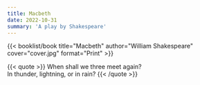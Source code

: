 ```yaml
---
title: Macbeth
date: 2022-10-31
summary: 'A play by Shakespeare'
---
```


{{< booklist/book
title="Macbeth"
author="William Shakespeare"
cover="cover.jpg"
format="Print" >}}

{{< quote >}}
When shall we three meet again?<br>
In thunder, lightning, or in rain?
{{< /quote >}}